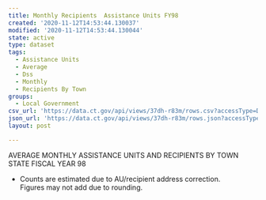 ```yaml
---
title: Monthly Recipients  Assistance Units FY98
created: '2020-11-12T14:53:44.130037'
modified: '2020-11-12T14:53:44.130044'
state: active
type: dataset
tags:
  - Assistance Units
  - Average
  - Dss
  - Monthly
  - Recipients By Town
groups:
  - Local Government
csv_url: 'https://data.ct.gov/api/views/37dh-r83m/rows.csv?accessType=DOWNLOAD'
json_url: 'https://data.ct.gov/api/views/37dh-r83m/rows.json?accessType=DOWNLOAD'
layout: post

---
```

AVERAGE MONTHLY ASSISTANCE UNITS AND RECIPIENTS BY TOWN						
STATE FISCAL YEAR 98

*  Counts are estimated due to AU/recipient address correction.							
Figures may not add due to rounding.
